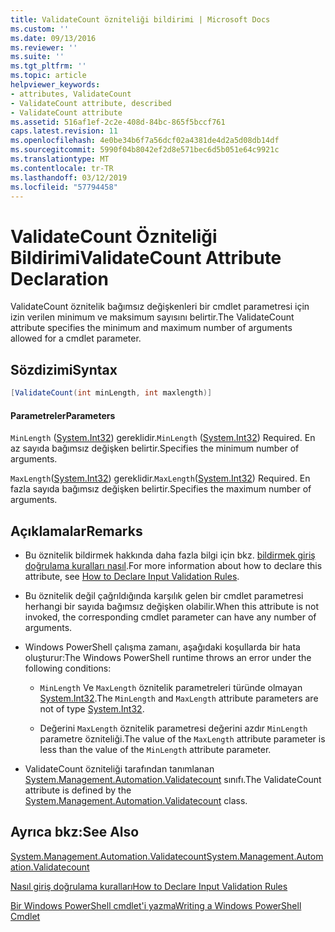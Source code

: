 ```yaml
---
title: ValidateCount özniteliği bildirimi | Microsoft Docs
ms.custom: ''
ms.date: 09/13/2016
ms.reviewer: ''
ms.suite: ''
ms.tgt_pltfrm: ''
ms.topic: article
helpviewer_keywords:
- attributes, ValidateCount
- ValidateCount attribute, described
- ValidateCount attribute
ms.assetid: 516af1ef-2c2e-408d-84bc-865f5bccf761
caps.latest.revision: 11
ms.openlocfilehash: 4e0be34b6f7a56dcf02a4381de4d2a5d08db14df
ms.sourcegitcommit: 5990f04b8042ef2d8e571bec6d5b051e64c9921c
ms.translationtype: MT
ms.contentlocale: tr-TR
ms.lasthandoff: 03/12/2019
ms.locfileid: "57794458"
---
```

# <a name="validatecount-attribute-declaration"></a><span data-ttu-id="5e617-102">ValidateCount Özniteliği Bildirimi</span><span class="sxs-lookup"><span data-stu-id="5e617-102">ValidateCount Attribute Declaration</span></span>

<span data-ttu-id="5e617-103">ValidateCount öznitelik bağımsız değişkenleri bir cmdlet parametresi için izin verilen minimum ve maksimum sayısını belirtir.</span><span class="sxs-lookup"><span data-stu-id="5e617-103">The ValidateCount attribute specifies the minimum and maximum number of arguments allowed for a cmdlet parameter.</span></span>

## <a name="syntax"></a><span data-ttu-id="5e617-104">Sözdizimi</span><span class="sxs-lookup"><span data-stu-id="5e617-104">Syntax</span></span>

```csharp
[ValidateCount(int minLength, int maxlength)]
```

#### <a name="parameters"></a><span data-ttu-id="5e617-105">Parametreler</span><span class="sxs-lookup"><span data-stu-id="5e617-105">Parameters</span></span>

<span data-ttu-id="5e617-106">`MinLength` ([System.Int32](/dotnet/api/System.Int32)) gereklidir.</span><span class="sxs-lookup"><span data-stu-id="5e617-106">`MinLength` ([System.Int32](/dotnet/api/System.Int32)) Required.</span></span> <span data-ttu-id="5e617-107">En az sayıda bağımsız değişken belirtir.</span><span class="sxs-lookup"><span data-stu-id="5e617-107">Specifies the minimum number of arguments.</span></span>

<span data-ttu-id="5e617-108">`MaxLength`([System.Int32](/dotnet/api/System.Int32)) gereklidir.</span><span class="sxs-lookup"><span data-stu-id="5e617-108">`MaxLength`([System.Int32](/dotnet/api/System.Int32)) Required.</span></span> <span data-ttu-id="5e617-109">En fazla sayıda bağımsız değişken belirtir.</span><span class="sxs-lookup"><span data-stu-id="5e617-109">Specifies the maximum number of arguments.</span></span>

## <a name="remarks"></a><span data-ttu-id="5e617-110">Açıklamalar</span><span class="sxs-lookup"><span data-stu-id="5e617-110">Remarks</span></span>

- <span data-ttu-id="5e617-111">Bu öznitelik bildirmek hakkında daha fazla bilgi için bkz. [bildirmek giriş doğrulama kuralları nasıl](http://msdn.microsoft.com/en-us/544c2100-62ba-4be4-b2a2-cc0d4e4fc45b).</span><span class="sxs-lookup"><span data-stu-id="5e617-111">For more information about how to declare this attribute, see [How to Declare Input Validation Rules](http://msdn.microsoft.com/en-us/544c2100-62ba-4be4-b2a2-cc0d4e4fc45b).</span></span>

- <span data-ttu-id="5e617-112">Bu öznitelik değil çağrıldığında karşılık gelen bir cmdlet parametresi herhangi bir sayıda bağımsız değişken olabilir.</span><span class="sxs-lookup"><span data-stu-id="5e617-112">When this attribute is not invoked, the corresponding cmdlet parameter can have any number of arguments.</span></span>

- <span data-ttu-id="5e617-113">Windows PowerShell çalışma zamanı, aşağıdaki koşullarda bir hata oluşturur:</span><span class="sxs-lookup"><span data-stu-id="5e617-113">The Windows PowerShell runtime throws an error under the following conditions:</span></span>

    - <span data-ttu-id="5e617-114">`MinLength` Ve `MaxLength` öznitelik parametreleri türünde olmayan [System.Int32](/dotnet/api/System.Int32).</span><span class="sxs-lookup"><span data-stu-id="5e617-114">The `MinLength` and `MaxLength` attribute parameters are not of type [System.Int32](/dotnet/api/System.Int32).</span></span>

    - <span data-ttu-id="5e617-115">Değerini `MaxLength` öznitelik parametresi değerini azdır `MinLength` parametre özniteliği.</span><span class="sxs-lookup"><span data-stu-id="5e617-115">The value of the `MaxLength` attribute parameter is less than the value of the `MinLength` attribute parameter.</span></span>

- <span data-ttu-id="5e617-116">ValidateCount özniteliği tarafından tanımlanan [System.Management.Automation.Validatecount](/dotnet/api/System.Management.Automation.ValidateCount) sınıfı.</span><span class="sxs-lookup"><span data-stu-id="5e617-116">The ValidateCount attribute is defined by the [System.Management.Automation.Validatecount](/dotnet/api/System.Management.Automation.ValidateCount) class.</span></span>

## <a name="see-also"></a><span data-ttu-id="5e617-117">Ayrıca bkz:</span><span class="sxs-lookup"><span data-stu-id="5e617-117">See Also</span></span>

[<span data-ttu-id="5e617-118">System.Management.Automation.Validatecount</span><span class="sxs-lookup"><span data-stu-id="5e617-118">System.Management.Automation.Validatecount</span></span>](/dotnet/api/System.Management.Automation.ValidateCount)

[<span data-ttu-id="5e617-119">Nasıl giriş doğrulama kuralları</span><span class="sxs-lookup"><span data-stu-id="5e617-119">How to Declare Input Validation Rules</span></span>](http://msdn.microsoft.com/en-us/544c2100-62ba-4be4-b2a2-cc0d4e4fc45b)

[<span data-ttu-id="5e617-120">Bir Windows PowerShell cmdlet'i yazma</span><span class="sxs-lookup"><span data-stu-id="5e617-120">Writing a Windows PowerShell Cmdlet</span></span>](./writing-a-windows-powershell-cmdlet.md)
